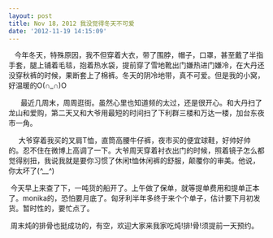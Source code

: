 ```yaml
---
layout: post
title: Nov 18，2012 我没觉得冬天不可爱
date: '2012-11-19 14:15:09'
---
```



   今年冬天，特殊原因，我不但穿着大衣，带了围脖，帽子，口罩，甚至戴了半指手套，腿上铺着毛毯，抱着热水袋，提前穿了雪地靴出门嫌热进门嫌冷，在大丹还没穿秋裤的时候，果断套上了棉裤。冬天的阴冷地带，真不可爱。但是我的小窝，好温暖的O(∩_∩)O

      最近几周末，周周逛街。虽然心里也知道频的太过，还是很开心。和大丹扫了龙山和爱购，第二天又和大爷用最短的时间扫了下利群三楼和万达一楼，加台东夜市一角。

     大爷穿着我买的叉肩T恤，直筒高腰牛仔裤，夜市买的便宜球鞋，好帅好帅的。忍不住在微博上高调了一下。大爷周天穿着衬衣出门的时候，照着镜子怎么都觉得别扭，我说我就是要你习惯了休闲t恤休闲裤的舒服，颠覆你的审美。他说，你太坏了(*^__^*)

 今天早上来查了下，一吨货的船开了。上午做了保单，就等提单费用和提单正本了。monika的，恐怕要月底了。匈牙利半年多终于来个个单子，估计要下月初发货。暂时性的，要忙点了。

 周末炖的排骨也挺成功的，有空，欢迎大家来我家吃炖!排!骨!须提前一天预约。


